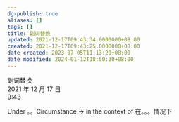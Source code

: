 ```yaml
---
dg-publish: true
aliases: []
tags: []
title: 副词替换
updated: 2021-12-17T09:43:34.0000000+08:00
created: 2021-12-17T09:43:25.0000000+08:00
date created: 2023-07-05T11:13:20+08:00
date modified: 2024-01-12T18:50:30+08:00
---
```


副词替换  
2021 年 12 月 17 日  
9:43

Under 。。Circumstance -\> in the context of 在。。。情况下
